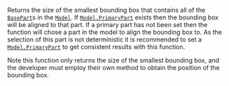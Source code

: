 Returns the size of the smallest bounding box that contains all of the
[`BasePart`](https://create.roblox.com/docs/reference/engine/classes/BasePart)s in the [`Model`](https://create.roblox.com/docs/reference/engine/classes/Model). If [`Model.PrimaryPart`](https://create.roblox.com/docs/reference/engine/classes/Model#PrimaryPart)
exists then the bounding box will be aligned to that part. If a primary
part has not been set then the function will chose a part in the model to
align the bounding box to. As the selection of this part is not
deterministic it is recommended to set a [`Model.PrimaryPart`](https://create.roblox.com/docs/reference/engine/classes/Model#PrimaryPart) to get
consistent results with this function.

Note this function only returns the size of the smallest bounding box, and
the developer must employ their own method to obtain the position of the
bounding box.